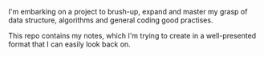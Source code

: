 I'm embarking on a project to brush-up, expand and master my grasp of data structure, algorithms and general coding good practises.

This repo contains my notes, which I'm trying to create in a well-presented format that I can easily look back on.